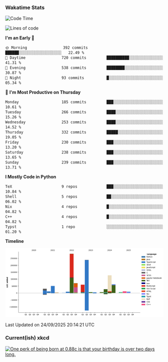### Wakatime Stats
<!--START_SECTION:waka-->
![Code Time](http://img.shields.io/badge/Code%20Time-3%2C364%20hrs%2054%20mins-blue)

![Lines of code](https://img.shields.io/badge/From%20Hello%20World%20I%27ve%20Written-1.0%20million%20lines%20of%20code-blue)

**I'm an Early 🐤** 

```text
🌞 Morning                392 commits         ██████░░░░░░░░░░░░░░░░░░░   22.49 % 
🌆 Daytime                720 commits         ██████████░░░░░░░░░░░░░░░   41.31 % 
🌃 Evening                538 commits         ████████░░░░░░░░░░░░░░░░░   30.87 % 
🌙 Night                  93 commits          █░░░░░░░░░░░░░░░░░░░░░░░░   05.34 % 
```
📅 **I'm Most Productive on Thursday** 

```text
Monday                   185 commits         ███░░░░░░░░░░░░░░░░░░░░░░   10.61 % 
Tuesday                  266 commits         ████░░░░░░░░░░░░░░░░░░░░░   15.26 % 
Wednesday                253 commits         ████░░░░░░░░░░░░░░░░░░░░░   14.52 % 
Thursday                 332 commits         █████░░░░░░░░░░░░░░░░░░░░   19.05 % 
Friday                   230 commits         ███░░░░░░░░░░░░░░░░░░░░░░   13.20 % 
Saturday                 238 commits         ███░░░░░░░░░░░░░░░░░░░░░░   13.65 % 
Sunday                   239 commits         ███░░░░░░░░░░░░░░░░░░░░░░   13.71 % 
```


**I Mostly Code in Python** 

```text
TeX                      9 repos             ███░░░░░░░░░░░░░░░░░░░░░░   10.84 % 
Shell                    5 repos             ██░░░░░░░░░░░░░░░░░░░░░░░   06.02 % 
Nix                      4 repos             █░░░░░░░░░░░░░░░░░░░░░░░░   04.82 % 
C++                      4 repos             █░░░░░░░░░░░░░░░░░░░░░░░░   04.82 % 
Typst                    1 repo              ░░░░░░░░░░░░░░░░░░░░░░░░░   01.20 % 
```



**Timeline**

![Lines of Code chart](https://raw.githubusercontent.com/joshuajeschek/joshuajeschek/main/assets/bar_graph.png)


 Last Updated on 24/09/2025 20:14:21 UTC
<!--END_SECTION:waka-->

### Current(ish) xkcd
<a id="xkcd-a" title="One perk of being born at 0.88c is that your birthday is over two days long." href="https://www.xkcd.com" target="_blank">
        <img align="center" id="xkcd-img" src="https://imgs.xkcd.com/comics/fantastic_four.png" alt="One perk of being born at 0.88c is that your birthday is over two days long." height=300 />
</a>
